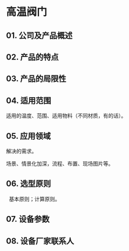 # 高温阀门


## 01. 公司及产品概述





## 02. 产品的特点


## 03. 产品的局限性


## 04. 适用范围

适用的温度、范围、适用物料（不同材质，有的话）。

## 05. 应用领域

解决的需求。

场景、情景化加深，流程、布置、现场图片等。

## 06. 选型原则
 
基本原则；计算原则。

## 07. 设备参数

## 08. 设备厂家联系人

